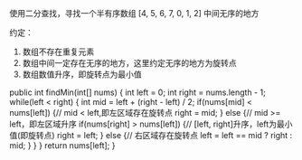 使用二分查找，寻找一个半有序数组 [4, 5, 6, 7, 0, 1, 2] 中间无序的地方

约定：
1. 数组不存在重复元素
2. 数组中间一定存在无序的地方，这里约定无序的地方为旋转点
3. 数组数值升序，即旋转点为最小值


public int findMin(int[] nums) {
	int left = 0;
	int right = nums.length - 1;
	while(left < right) {
		int mid = left + (right - left) / 2;
		if(nums[mid] < nums[left]) {// mid < left,即左区域存在旋转点
			right = mid;
		} else {// mid >= left，即左区域升序
			if(nums[right] > nums[left]) {// [left, right]升序，left为最小值(即旋转点)
				right = left;
			} else {// 右区域存在旋转点
				left = left == mid ? right : mid;
			}
		}
	}
	return nums[left];
}